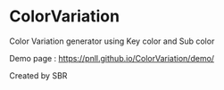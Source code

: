 # ColorVariation
Color Variation generator using Key color and Sub color

Demo page : https://pnll.github.io/ColorVariation/demo/


Created by SBR
